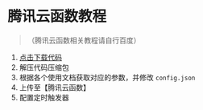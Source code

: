 # 腾讯云函数教程

> （腾讯云函数相关教程请自行百度）

1. [点击下载代码](https://github.com/Sitoi/dailycheckin/archive/main.zip)
2. 解压代码压缩包
3. 根据各个使用文档获取对应的参数，并修改 `config.json`
4. 上传至【腾讯云函数】
5. 配置定时触发器